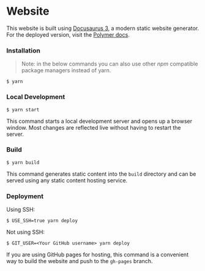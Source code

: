 # Website

This website is built using [Docusaurus 3](https://docusaurus.io/), a modern static website generator. For the deployed version, visit the [Polymer docs](https://docs.polymerlabs.org).

### Installation
> Note: in the below commands you can also use other _npm_ compatible package managers instead of yarn.

```
$ yarn
```

### Local Development

```
$ yarn start
```

This command starts a local development server and opens up a browser window. Most changes are reflected live without having to restart the server.

### Build

```
$ yarn build
```

This command generates static content into the `build` directory and can be served using any static content hosting service.

### Deployment

Using SSH:

```
$ USE_SSH=true yarn deploy
```

Not using SSH:

```
$ GIT_USER=<Your GitHub username> yarn deploy
```

If you are using GitHub pages for hosting, this command is a convenient way to build the website and push to the `gh-pages` branch.
